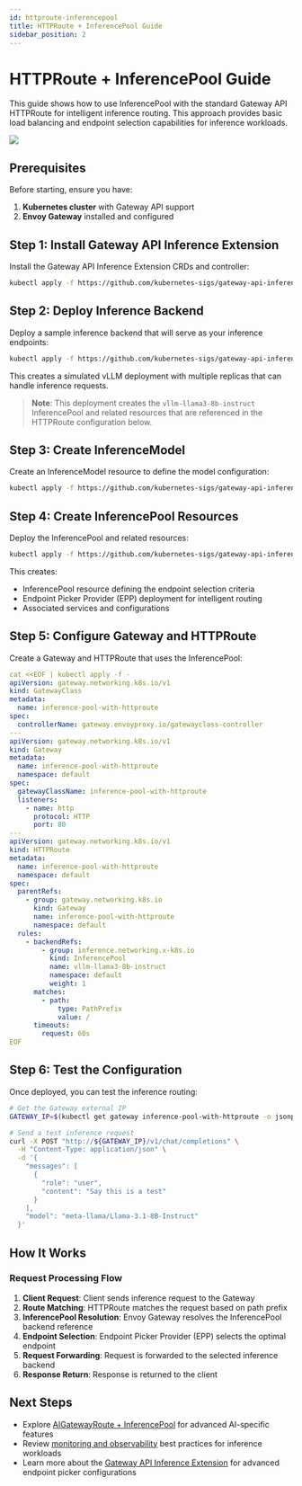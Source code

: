 ```yaml
---
id: httproute-inferencepool
title: HTTPRoute + InferencePool Guide
sidebar_position: 2
---
```


# HTTPRoute + InferencePool Guide

This guide shows how to use InferencePool with the standard Gateway API HTTPRoute for intelligent inference routing. This approach provides basic load balancing and endpoint selection capabilities for inference workloads.

![](/img/inference-httproute.svg)

## Prerequisites

Before starting, ensure you have:

1. **Kubernetes cluster** with Gateway API support
2. **Envoy Gateway** installed and configured

## Step 1: Install Gateway API Inference Extension

Install the Gateway API Inference Extension CRDs and controller:

```bash
kubectl apply -f https://github.com/kubernetes-sigs/gateway-api-inference-extension/releases/download/v0.4.0/manifests.yaml
```

## Step 2: Deploy Inference Backend

Deploy a sample inference backend that will serve as your inference endpoints:

```bash
kubectl apply -f https://github.com/kubernetes-sigs/gateway-api-inference-extension/raw/v0.4.0/config/manifests/vllm/sim-deployment.yaml
```

This creates a simulated vLLM deployment with multiple replicas that can handle inference requests.

> **Note**: This deployment creates the `vllm-llama3-8b-instruct` InferencePool and related resources that are referenced in the HTTPRoute configuration below.

## Step 3: Create InferenceModel

Create an InferenceModel resource to define the model configuration:

```bash
kubectl apply -f https://github.com/kubernetes-sigs/gateway-api-inference-extension/raw/v0.4.0/config/manifests/inferencemodel.yaml
```

## Step 4: Create InferencePool Resources

Deploy the InferencePool and related resources:

```bash
kubectl apply -f https://github.com/kubernetes-sigs/gateway-api-inference-extension/raw/v0.4.0/config/manifests/inferencepool-resources.yaml
```

This creates:

- InferencePool resource defining the endpoint selection criteria
- Endpoint Picker Provider (EPP) deployment for intelligent routing
- Associated services and configurations

## Step 5: Configure Gateway and HTTPRoute

Create a Gateway and HTTPRoute that uses the InferencePool:

```yaml
cat <<EOF | kubectl apply -f -
apiVersion: gateway.networking.k8s.io/v1
kind: GatewayClass
metadata:
  name: inference-pool-with-httproute
spec:
  controllerName: gateway.envoyproxy.io/gatewayclass-controller
---
apiVersion: gateway.networking.k8s.io/v1
kind: Gateway
metadata:
  name: inference-pool-with-httproute
  namespace: default
spec:
  gatewayClassName: inference-pool-with-httproute
  listeners:
    - name: http
      protocol: HTTP
      port: 80
---
apiVersion: gateway.networking.k8s.io/v1
kind: HTTPRoute
metadata:
  name: inference-pool-with-httproute
  namespace: default
spec:
  parentRefs:
    - group: gateway.networking.k8s.io
      kind: Gateway
      name: inference-pool-with-httproute
      namespace: default
  rules:
    - backendRefs:
        - group: inference.networking.x-k8s.io
          kind: InferencePool
          name: vllm-llama3-8b-instruct
          namespace: default
          weight: 1
      matches:
        - path:
            type: PathPrefix
            value: /
      timeouts:
        request: 60s
EOF
```

## Step 6: Test the Configuration

Once deployed, you can test the inference routing:

```bash
# Get the Gateway external IP
GATEWAY_IP=$(kubectl get gateway inference-pool-with-httproute -o jsonpath='{.status.addresses[0].value}')
```

```bash
# Send a test inference request
curl -X POST "http://${GATEWAY_IP}/v1/chat/completions" \
  -H "Content-Type: application/json" \
  -d '{
    "messages": [
      {
        "role": "user",
        "content": "Say this is a test"
      }
    ],
    "model": "meta-llama/Llama-3.1-8B-Instruct"
  }'
```

## How It Works

### Request Processing Flow

1. **Client Request**: Client sends inference request to the Gateway
2. **Route Matching**: HTTPRoute matches the request based on path prefix
3. **InferencePool Resolution**: Envoy Gateway resolves the InferencePool backend reference
4. **Endpoint Selection**: Endpoint Picker Provider (EPP) selects the optimal endpoint
5. **Request Forwarding**: Request is forwarded to the selected inference backend
6. **Response Return**: Response is returned to the client

## Next Steps

- Explore [AIGatewayRoute + InferencePool](./aigatewayroute-inferencepool.md) for advanced AI-specific features
- Review [monitoring and observability](../observability/) best practices for inference workloads
- Learn more about the [Gateway API Inference Extension](https://gateway-api-inference-extension.sigs.k8s.io/) for advanced endpoint picker configurations
